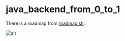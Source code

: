 # java_backend_from_0_to_1

There is a roadmap from [roadmap.sh](https://roadmap.sh/backend?r=backend-beginner).

![alt](https://cdn.jsdelivr.net/gh/Zong-Liang/ImageBed@main//202411111311473.jpg)